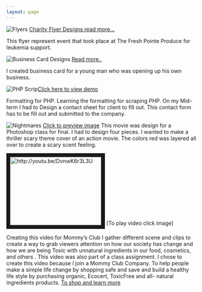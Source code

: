 ```yaml
---
layout: page
---
```


 ![Flyers](https://farm8.staticflickr.com/7363/16199081250_632e7851c5_m.jpg) [Charity Flyer Designs read more...](http:///katherinejs.aisites.com/github/index.htmlx)
<p>This flyer represent event that took place at The Fresh Pointe Produce for leukemia support.

![Business Card Designs](https://farm9.staticflickr.com/8583/16389610585_b097c33961_n.jpg) [Read more..](http://autowaxusa.com/)
<p>I created business card for a young man who was opening up his own business.

![PHP Scrip](https://farm8.staticflickr.com/7355/16381538956_971ec9221e_n.jpg)[Click here to view demo](http://katherinejs.aisites.com/Intro.%20to%20Scripting%20Languages/IM1403%20Midterm/im1403midterm.html)
<p> Formatting for PHP. Learning the formatting for scraping PHP. On my Mid-term I had to Design a contact sheet for client to fill out. This contact form has to be fill out and submitted to the company.

![Nightmares](https://farm9.staticflickr.com/8670/16225980997_b153152aab_n.jpg) [Click to preview image]()
This movie was design for a Photoshop class for final. I had to design four pieces. I wanted to make a thriller scary theme cover of an action movie. The colors red was layered all over to create a scary scent feeling. 

<a href="http://youtu.be/DvnwK6r3L3U" target="_blank"><img src="https://farm8.staticflickr.com/7327/15793540413_d802dff31a_n.jpg" 
alt="http://youtu.be/DvnwK6r3L3U" width="240" height="180" border="10" /></a> [To play video click image]


Creating this video for Mommy’s Club I gather different scene and clips to create a way to grab viewers attention on how our society has change and how we are being Toxic with unnatural ingredients in our food, cosmetics, and others . This video was also part of a class assignment. I chose to create this video because I join a Mommy Club Company. To help people make a simple life change by shopping safe and save and build a healthy life style by purchasing organic, Ecocert, ToxicFree and all- natural ingredients products.  [To shop and learn more](https://healthyhomecompany.com/freshground)
